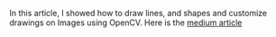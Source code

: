 In this article, I showed how to draw lines, and shapes and customize drawings on Images using OpenCV.
Here is the [medium article](https://medium.com/analytics-vidhya/basic-drawing-on-images-with-opencv-389dc438d0c9)
